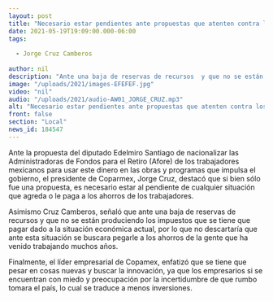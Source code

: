 ```yaml
---
layout: post
title: "Necesario estar pendientes ante propuestas que atenten contra los ahorros de los trabajadores -  Coparmex "
date: 2021-05-19T19:09:00.000-06:00
tags:
  
  - Jorge Cruz Camberos
  
author: nil
description: "Ante una baja de reservas de recursos  y que no se están produciendo los impuestos que se tiene que pagar dado a la situación económica actual"
image: "/uploads/2021/images-EFEFEF.jpg"
video: "nil"
audio: "/uploads/2021/audio-AW01_JORGE_CRUZ.mp3"
alt: "Necesario estar pendientes ante propuestas que atenten contra los ahorros de los trabajadores -  Coparmex "
front: false
section: "Local"
news_id: 184547
---
```


Ante la propuesta del diputado Edelmiro Santiago de nacionalizar las Administradoras de Fondos para el Retiro (Afore) de los trabajadores mexicanos para usar este dinero en las obras y programas que impulsa el gobierno, el presidente de Coparmex, Jorge Cruz, destacó que si bien sólo fue una propuesta, es necesario estar al pendiente de cualquier situación que agreda o le paga a los ahorros de los trabajadores. 

Asimismo Cruz Camberos, señaló que ante una baja de reservas de recursos  y que no se están produciendo los impuestos que se tiene que pagar dado a la situación económica actual, por lo que no descartaría que ante esta situación se buscara pegarle a los ahorros de la gente que ha venido trabajando muchos años. 

Finalmente, el líder empresarial de Copamex, enfatizó que se tiene que pesar en cosas nuevas y buscar la innovación, ya que los empresarios si se encuentran con miedo y preocupación por la incertidumbre de que rumbo tomara el país, lo cual se traduce a menos inversiones. 
